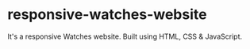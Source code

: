 # responsive-watches-website
It's a responsive Watches website. Built using HTML, CSS &amp; JavaScript.
